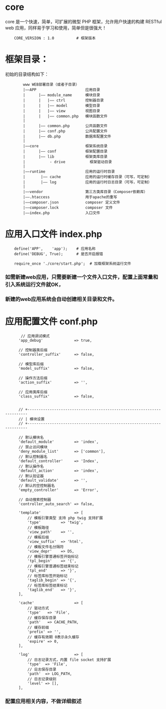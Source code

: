 # core

core 是一个快速，简单，可扩展的微型 PHP 框架，允许用户快速的构建 RESTful web 应用，同样易于学习和使用，简单但是很强大！

        CORE_VERSION : 1.0          # 框架版本

# 框架目录：

初始的目录结构如下：

            www WEB部署目录（或者子目录）
            |——APP                      应用目录
            |      |—— module_name      模块目录      
            |      |   |—— ctrl         控制器目录
            |      |   |—— model        模型目录
            |      |   |—— view         视图目录
            |      |   |—— common.php   模块函数文件
            |
            |      |—— common.php       公共函数文件
            |      |—— conf.php         公共配置文件
            |      |—— db.php           数据库配置文件
            |
            |——core                     框架系统目录
            |      |—— conf             框架配置目录
            |      |—— lib              框架类库目录
            |           - drive           框架驱动目录
            |
            |——runtime                  应用的运行时目录
            |       |—— cache           应用的运行时缓存目录（可写，可定制）
            |       |—— log             应用的运行时日志目录（可写，可定制）
            |
            |——vendor                   第三方类库目录（Composer依赖库）
            |——.htaccess                用于apache的重写
            |——composer.json            composer 定义文件
            |——composer.lock            composer 文件
            |——index.php                入口文件

# 应用入口文件 index.php

        
        define('APP',    'app');    # 应用名称
        define('DEBUG', True);      # 是否开启报错
        
        require_once './core/start.php';  # 加载框架系统运行文件
        
### 如需新建web应用，只需要新建一个文件入口文件，配置上面常量和引入系统运行文件就OK，
### 新建的web应用系统会自动创建相关目录和文件。
        
        
# 应用配置文件 conf.php
        
           // 应用调试模式
          'app_debug'              => true,
      
          // 控制器类后缀
          'controller_suffix'      => false,
      
          // 模型库后缀
          'model_suffix'           => false,
      
          // 操作方法后缀
          'action_suffix'          => '',
      
          // 应用类库后缀
          'class_suffix'           => false,
      
      
          // +----------------------------------------------------------------------
          // | 模块设置
          // +----------------------------------------------------------------------
      
          // 默认模块名
          'default_module'         => 'index',
          // 禁止访问模块
          'deny_module_list'       => ['common'],
          // 默认控制器名
          'default_controller'     => 'Index',
          // 默认操作名
          'default_action'         => 'index',
          // 默认验证器
          'default_validate'       => '',
          // 默认的空控制器名
          'empty_controller'       => 'Error',
      
          // 自动搜索控制器
          'controller_auto_search' => false,
      
          'template'               => [
              // 模板引擎类型 支持 php twig 支持扩展
              'type'         => 'twig',
              // 模板路径
              'view_path'    => '',
              // 模板后缀
              'view_suffix'  => 'html',
              // 模板文件名分隔符
              'view_depr'    => DS,
              // 模板引擎普通标签开始标记
              'tpl_begin'    => '{',
              // 模板引擎普通标签结束标记
              'tpl_end'      => '}',
              // 标签库标签开始标记
              'taglib_begin' => '{',
              // 标签库标签结束标记
              'taglib_end'   => '}',
          ],
      
          'cache'                  => [
              // 驱动方式
              'type'   => 'File',
              // 缓存保存目录
              'path'   => CACHE_PATH,
              // 缓存前缀
              'prefix' => '',
              // 缓存有效期 0表示永久缓存
              'expire' => 0,
          ],
      
          'log'                    => [
              // 日志记录方式，内置 file socket 支持扩展
              'type'  => 'File',
              // 日志保存目录
              'path'  => LOG_PATH,
              // 日志记录级别
              'level' => [],
          ],
        
### 配置应用相关内容，不做详细叙述